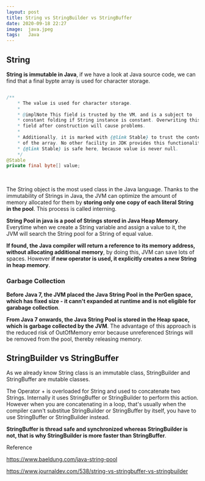 ```yaml
---
layout: post
title: String vs StringBuilder vs StringBuffer
date: 2020-09-18 22:27
image:  java.jpeg
tags:   Java
---
```


## String

**String is immutable in Java**, if we have a look at Java source code, we can find that a final bypte array is used for character storage.

```java

/**
    * The value is used for character storage.
    *
    * @implNote This field is trusted by the VM, and is a subject to
    * constant folding if String instance is constant. Overwriting this
    * field after construction will cause problems.
    *
    * Additionally, it is marked with {@link Stable} to trust the contents
    * of the array. No other facility in JDK provides this functionality (yet).
    * {@link Stable} is safe here, because value is never null.
    */
@Stable
private final byte[] value;

```

<!-- Line breaks -->
<br />

The String object is the most used class in the Java language. Thanks to the immutability of Strings in Java, the JVM can optimize the amount of memory allocated for them by **storing only one copy of each literal String in the pool**. This process is called interning.

**String Pool in java is a pool of Strings stored in Java Heap Memory**. Everytime when we create a String variable and assign a value to it, the JVM will search the String pool for a String of equal value.

**If found, the Java compiler will return a reference to its memory address, without allocating additional memory**, by doing this, JVM can save lots of spaces. However **if new operator is used, it explicitly creates a new String in heap memory**.

### Garbage Collection

**Before Java 7, the JVM placed the Java String Pool in the PerGen space, which has fixed size - it cann't expanded at runtime and is not eligible for garabage collection**.

**From Java 7 onwards, the Java String Pool is stored in the Heap space, which is garbage collected by the JVM**. The advantage of this approach is the reduced risk of OutOfMemory error because unreferenced Strings will be removed from the pool, thereby releasing memory.

## StringBuilder vs StringBuffer

As we already know String class is an immutable class, StringBuilder and StringBuffer are mutable classes. 

The Operator + is overloaded for String and used to concatenate two Strings. Internally it uses StringBuffer or StringBuilder to perform this action. However when you are concatenating in a loop, that's usually when the compiler cann't substitue StringBuilder or StringBuffer by itself, you have to use StringBuffer or StringBuilder instead. 

**StringBuffer is thread safe and synchronized whereas StringBuilder is not, that is why StringBuilder is more faster than StringBuffer**.

Reference

<https://www.baeldung.com/java-string-pool>

<https://www.journaldev.com/538/string-vs-stringbuffer-vs-stringbuilder>




